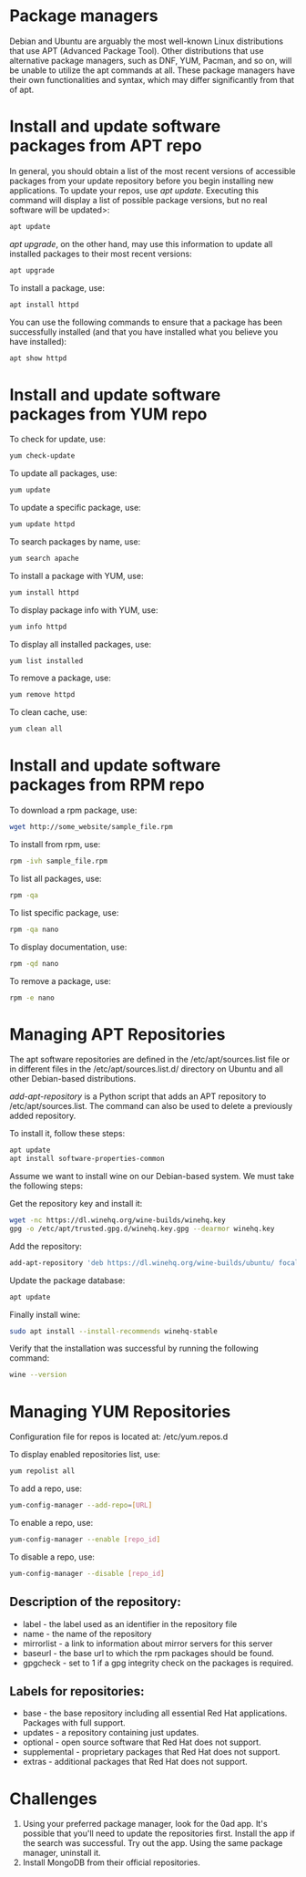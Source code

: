 <h1>Package managers</h1>

Debian and Ubuntu are arguably the most well-known Linux distributions that use APT (Advanced Package Tool). Other distributions that use alternative package managers, such as DNF, YUM, Pacman, and so on, will be unable to utilize the apt commands at all. These package managers have their own functionalities and syntax, which may differ significantly from that of apt.

<h1>Install and update software packages from APT repo</h1>

In general, you should obtain a list of the most recent versions of accessible packages from your update repository before you begin installing new applications. 
To update your repos, use <i>apt update</i>. Executing this command will display a list of possible package versions, but no real software will be updated>:

```bash
apt update
```

<i>apt upgrade</i>, on the other hand, may use this information to update all installed packages to their most recent versions:

```bash
apt upgrade
```

To install a package, use:

```bash
apt install httpd
```

You can use the following commands to ensure that a package has been successfully installed (and that you have installed what you believe you have installed):

```bash
apt show httpd
```

<h1>Install and update software packages from YUM repo</h1>

To check for update, use:

```bash
yum check-update
```

To update all packages, use:

```bash
yum update
```
To update a specific package, use:

```bash
yum update httpd
```

To search packages by name, use:

```bash
yum search apache
```

To install a package with YUM, use:

```bash
yum install httpd
```

To display package info with YUM, use:

```bash
yum info httpd
```

To display all installed packages, use:

```bash
yum list installed
```

To remove a package, use:

```bash
yum remove httpd
```

To clean cache, use:

```bash
yum clean all
```

<h1>Install and update software packages from RPM repo</h1>

To download a rpm package, use:

```bash
wget http://some_website/sample_file.rpm
```

To install from rpm, use:

```bash
rpm -ivh sample_file.rpm
```

To list all packages, use:

```bash
rpm -qa
```

To list specific package, use:

```bash
rpm -qa nano
```

To display documentation, use:

```bash
rpm -qd nano
```

To remove a package, use:

```bash
rpm -e nano
```

<h1>Managing APT Repositories</h1>
The apt software repositories are defined in the /etc/apt/sources.list file or in different files in the /etc/apt/sources.list.d/ directory on Ubuntu and all other Debian-based distributions. 

<i>add-apt-repository</i> is a Python script that adds an APT repository to /etc/apt/sources.list. The command can also be used to delete a previously added repository.

To install it, follow these steps: 

```bash
apt update
apt install software-properties-common
```

Assume we want to install wine on our Debian-based system. We must take the following steps:

Get the repository key and install it: 

```bash
wget -nc https://dl.winehq.org/wine-builds/winehq.key
gpg -o /etc/apt/trusted.gpg.d/winehq.key.gpg --dearmor winehq.key
```

Add the repository:

```bash
add-apt-repository 'deb https://dl.winehq.org/wine-builds/ubuntu/ focal main'
```

Update the package database:

```bash
apt update
```

Finally install wine:

```bash
sudo apt install --install-recommends winehq-stable
```

Verify that the installation was successful by running the following command: 

```bash
wine --version
```

<h1>Managing YUM Repositories</h1>

Configuration file for repos is located at: /etc/yum.repos.d

To display enabled repositories list, use:

```bash
yum repolist all
```

To add a repo, use:

```bash
yum-config-manager --add-repo=[URL]
```

To enable a repo, use:

```bash
yum-config-manager --enable [repo_id]
```

To disable a repo, use:

```bash
yum-config-manager --disable [repo_id]
```

<h2>Description of the repository:</h2>

* label - the label used as an identifier in the repository file 
* name - the name of the repository 
* mirrorlist - a link to information about mirror servers for this server
* baseurl - the base url to which the rpm packages should be found.
* gpgcheck - set to 1 if a gpg integrity check on the packages is required. 

<h2>Labels for repositories:</h2>

* base - the base repository including all essential Red Hat applications. Packages with full support.
* updates - a repository containing just updates.
* optional - open source software that Red Hat does not support.
* supplemental - proprietary packages that Red Hat does not support.
* extras - additional packages that Red Hat does not support. 

<h1>Challenges</h1>

1. Using your preferred package manager, look for the 0ad app. It's possible that you'll need to update the repositories first. Install the app if the search was successful. Try out the app. Using the same package manager, uninstall it. 
2. Install MongoDB from their official repositories.
